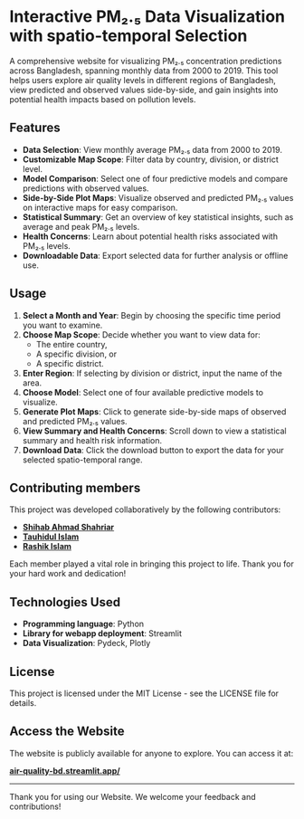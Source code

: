 # Interactive PM₂.₅ Data Visualization with spatio-temporal Selection

A comprehensive website for visualizing PM₂.₅ concentration predictions across Bangladesh, spanning monthly data from 2000 to 2019. This tool helps users explore air quality levels in different regions of Bangladesh, view predicted and observed values side-by-side, and gain insights into potential health impacts based on pollution levels.

## Features

- **Data Selection**: View monthly average PM₂.₅ data from 2000 to 2019.
- **Customizable Map Scope**: Filter data by country, division, or district level.
- **Model Comparison**: Select one of four predictive models and compare predictions with observed values.
- **Side-by-Side Plot Maps**: Visualize observed and predicted PM₂.₅ values on interactive maps for easy comparison.
- **Statistical Summary**: Get an overview of key statistical insights, such as average and peak PM₂.₅ levels.
- **Health Concerns**: Learn about potential health risks associated with PM₂.₅ levels.
- **Downloadable Data**: Export selected data for further analysis or offline use.

## Usage

1. **Select a Month and Year**: Begin by choosing the specific time period you want to examine.
2. **Choose Map Scope**: Decide whether you want to view data for:
   - The entire country,
   - A specific division, or
   - A specific district.
3. **Enter Region**: If selecting by division or district, input the name of the area.
4. **Choose Model**: Select one of four available predictive models to visualize.
5. **Generate Plot Maps**: Click to generate side-by-side maps of observed and predicted PM₂.₅ values.
6. **View Summary and Health Concerns**: Scroll down to view a statistical summary and health risk information.
7. **Download Data**: Click the download button to export the data for your selected spatio-temporal range.

## Contributing members

This project was developed collaboratively by the following contributors:

- **[Shihab Ahmad Shahriar](https://github.com/shihab0212)**
- **[Tauhidul Islam](https://github.com/tanim26072000)**
- **[Rashik Islam](https://github.com/rashikcs)**

Each member played a vital role in bringing this project to life. Thank you for your hard work and dedication!

## Technologies Used
- **Programming language**: Python
- **Library for webapp deployment**: Streamlit
- **Data Visualization**: Pydeck, Plotly

## License

This project is licensed under the MIT License - see the LICENSE file for details.

## Access the Website

The website is publicly available for anyone to explore. You can access it at:

[**air-quality-bd.streamlit.app/**](https://air-quality-bd.streamlit.app/)

---

Thank you for using our Website. We welcome your feedback and contributions!
